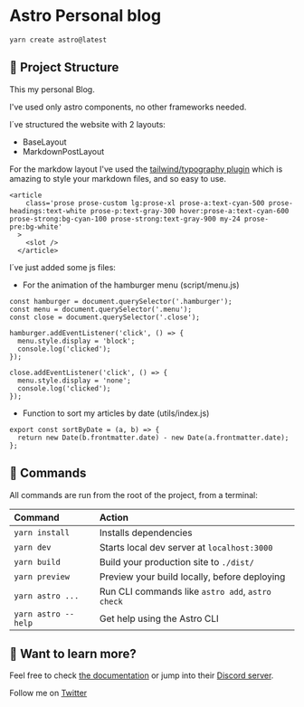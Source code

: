 # Astro Personal blog

```
yarn create astro@latest
```

## 🚀 Project Structure

This my personal Blog.

I've used only astro components, no other frameworks needed.

I´ve structured the website with 2 layouts:

- BaseLayout
- MarkdownPostLayout

For the markdow layout I've used the [tailwind/typography plugin](https://tailwindcss.com/docs/typography-plugin) which is amazing to style your markdown files, and so easy to use.

```
<article
    class='prose prose-custom lg:prose-xl prose-a:text-cyan-500 prose-headings:text-white prose-p:text-gray-300 hover:prose-a:text-cyan-600 prose-strong:bg-cyan-100 prose-strong:text-gray-900 my-24 prose-pre:bg-white'
  >
    <slot />
  </article>
```

I´ve just added some js files:

- For the animation of the hamburger menu (script/menu.js)

```
const hamburger = document.querySelector('.hamburger');
const menu = document.querySelector('.menu');
const close = document.querySelector('.close');

hamburger.addEventListener('click', () => {
  menu.style.display = 'block';
  console.log('clicked');
});

close.addEventListener('click', () => {
  menu.style.display = 'none';
  console.log('clicked');
});
```

- Function to sort my articles by date (utils/index.js)

```
export const sortByDate = (a, b) => {
  return new Date(b.frontmatter.date) - new Date(a.frontmatter.date);
};
```

## 🧞 Commands

All commands are run from the root of the project, from a terminal:

| Command             | Action                                           |
| :------------------ | :----------------------------------------------- |
| `yarn install`      | Installs dependencies                            |
| `yarn dev`          | Starts local dev server at `localhost:3000`      |
| `yarn build`        | Build your production site to `./dist/`          |
| `yarn preview`      | Preview your build locally, before deploying     |
| `yarn astro ...`    | Run CLI commands like `astro add`, `astro check` |
| `yarn astro --help` | Get help using the Astro CLI                     |

## 👀 Want to learn more?

Feel free to check [the documentation](https://docs.astro.build) or jump into their [Discord server](https://astro.build/chat).

Follow me on [Twitter](https://www.twitter.com/design_fry)
